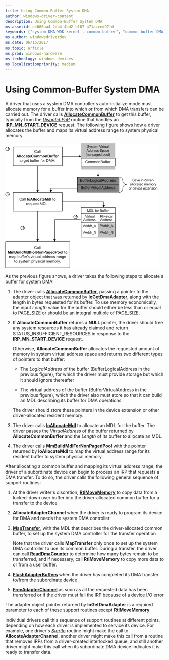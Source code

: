 ```yaml
---
title: Using Common-Buffer System DMA
author: windows-driver-content
description: Using Common-Buffer System DMA
ms.assetid: ee060aa4-2db4-4bd2-b107-b71acced97fd
keywords: ["system DMA WDK kernel , common buffer", "common buffer DMA WDK kernel", "DMA transfers WDK kernel , common buffer", "AllocateCommonBuffer", "auto-initialize mode WDK DMA", "continuous DMA WDK kernel"]
ms.author: windowsdriverdev
ms.date: 06/16/2017
ms.topic: article
ms.prod: windows-hardware
ms.technology: windows-devices
ms.localizationpriority: medium
---
```


# Using Common-Buffer System DMA





A driver that uses a system DMA controller's auto-initialize mode must allocate memory for a buffer into which or from which DMA transfers can be carried out. The driver calls [**AllocateCommonBuffer**](https://msdn.microsoft.com/library/windows/hardware/ff540575) to get this buffer, typically from the [*DispatchPnP*](https://msdn.microsoft.com/library/windows/hardware/ff543341) routine that handles an [**IRP\_MN\_START\_DEVICE**](https://msdn.microsoft.com/library/windows/hardware/ff551749) request. The following figure shows how a driver allocates the buffer and maps its virtual address range to system physical memory.

![diagram illustrating how a driver allocates a common buffer for system dma](images/3hlsysbf.png)

As the previous figure shows, a driver takes the following steps to allocate a buffer for system DMA:

1.  The driver calls [**AllocateCommonBuffer**](https://msdn.microsoft.com/library/windows/hardware/ff540575), passing a pointer to the adapter object that was returned by [**IoGetDmaAdapter**](https://msdn.microsoft.com/library/windows/hardware/ff549220), along with the length in bytes requested for its buffer. To use memory economically, the input *Length* value for the buffer should either be less than or equal to PAGE\_SIZE or should be an integral multiple of PAGE\_SIZE.

2.  If **AllocateCommonBuffer** returns a **NULL** pointer, the driver should free any system resources it has already claimed and return STATUS\_INSUFFICIENT\_RESOURCES in response to the **IRP\_MN\_START\_DEVICE** request.

    Otherwise, **AllocateCommonBuffer** allocates the requested amount of memory in system virtual address space and returns two different types of pointers to that buffer:

    -   The *LogicalAddress* of the buffer (BufferLogicalAddress in the previous figure), for which the driver must provide storage but which it should ignore thereafter

    -   The virtual address of the buffer (BufferVirtualAddress in the previous figure), which the driver also must store so that it can build an MDL describing its buffer for DMA operations

    The driver should store these pointers in the device extension or other driver-allocated resident memory.

3.  The driver calls [**IoAllocateMdl**](https://msdn.microsoft.com/library/windows/hardware/ff548263) to allocate an MDL for the buffer. The driver passes the *VirtualAddress* of the buffer returned by **AllocateCommonBuffer** and the *Length* of its buffer to allocate an MDL.

4.  The driver calls [**MmBuildMdlForNonPagedPool**](https://msdn.microsoft.com/library/windows/hardware/ff554498) with the pointer returned by **IoAllocateMdl** to map the virtual address range for its resident buffer to system physical memory.

After allocating a common buffer and mapping its virtual address range, the driver of a subordinate device can begin to process an IRP that requests a DMA transfer. To do so, the driver calls the following general sequence of support routines:

1.  At the driver writer's discretion, [**RtlMoveMemory**](https://msdn.microsoft.com/library/windows/hardware/ff562030) to copy data from a locked-down user buffer into the driver-allocated common buffer for a transfer to the device

2.  **AllocateAdapterChannel** when the driver is ready to program its device for DMA and needs the system DMA controller

3.  [**MapTransfer**](https://msdn.microsoft.com/library/windows/hardware/ff554402), with the MDL that describes the driver-allocated common buffer, to set up the system DMA controller for the transfer operation

    Note that the driver calls **MapTransfer** only once to set up the system DMA controller to use its common buffer. During a transfer, the driver can call [**ReadDmaCounter**](https://msdn.microsoft.com/library/windows/hardware/ff560782) to determine how many bytes remain to be transferred, and if necessary, call **RtlMoveMemory** to copy more data to or from a user buffer.

4.  [**FlushAdapterBuffers**](https://msdn.microsoft.com/library/windows/hardware/ff545917) when the driver has completed its DMA transfer to/from the subordinate device

5.  [**FreeAdapterChannel**](https://msdn.microsoft.com/library/windows/hardware/ff546507) as soon as all the requested data has been transferred or if the driver must fail the IRP because of a device I/O error

The adapter object pointer returned by **IoGetDmaAdapter** is a required parameter to each of these support routines except **RtlMoveMemory**.

Individual drivers call this sequence of support routines at different points, depending on how each driver is implemented to service its device. For example, one driver's [*StartIo*](https://msdn.microsoft.com/library/windows/hardware/ff563858) routine might make the call to **AllocateAdapterChannel**, another driver might make this call from a routine that removes IRPs from a driver-created interlocked queue, and still another driver might make this call when its subordinate DMA device indicates it is ready to transfer data.

 

 




